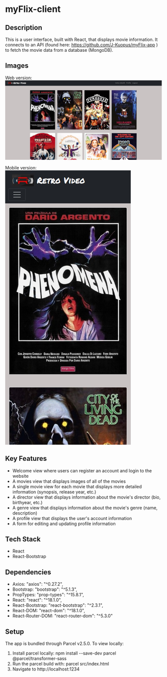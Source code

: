 # myFlix-client

## Description
This is a user interface, built with React, that displays movie information. It connects to an API (found here: https://github.com/J-Kuopus/myFlix-app ) to fetch the movie data from a database (MongoDB). 

## Images

Web version:
![Retro Video Web Version](img/retro-video-site1.jpg?raw=true "Title")

Mobile version:
<br/>
![Retro Video Web Version](img/retro-video-site2.jpg?raw=true "Title")

## Key Features

- Welcome view where users can register an account and login to the website
- A movies view that displays images of all of the movies
- A single movie view for each movie that displays more detailed information (synopsis, release year, etc.)
- A director view that displays information about the movie's director (bio, birthyear, etc.)
- A genre view that displays information about the movie's genre (name, description)
- A profile view that displays the user's account information
- A form for editing and updating profile information

## Tech Stack

- React
- React-Bootstrap

## Dependencies

- Axios: "axios": "^0.27.2",
- Bootstrap: "bootstrap": "^5.1.3",
- PropTypes: "prop-types": "^15.8.1",
- React: "react": "^18.1.0",
- React-Bootstrap: "react-bootstrap": "^2.3.1",
- React-DOM: "react-dom": "^18.1.0",
- React-Router-DOM: "react-router-dom": "^5.3.0"

## Setup

The app is bundled through Parcel v2.5.0. To view locally:

1. Install parcel locally: npm install --save-dev parcel @parcel/transformer-sass
2. Run the parcel build with: parcel src/index.html
3. Navigate to http://localhost:1234

